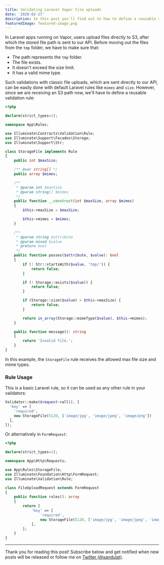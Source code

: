 ```yaml
---
title: Validating Laravel Vapor file uploads
date: '2020-02-27'
description: In this post you'll find out to how to define a reusable validation rule for direct S3 file uploads.
featuredImage: featured-image.png
---
```


In Laravel apps running on Vapor, users upload files directly to S3, after which the stored file path is sent to our API. Before moving out the files from the `tmp` folder, we have to make sure that:

- The path represents the `tmp` folder.
- The file exists.
- It doesn't exceed the size limit.
- It has a valid mime type.

Such validations with classic file uploads, which are sent directly to our API, can be easily done with default Laravel rules like `mimes` and `size`. However, since we are receiving an S3 path now, we'll have to define a reusable validation rule:

```php
<?php

declare(strict_types=1);

namespace App\Rules;

use Illuminate\Contracts\Validation\Rule;
use Illuminate\Support\Facades\Storage;
use Illuminate\Support\Str;

class StorageFile implements Rule
{
    public int $maxSize;

    /** @var string[] */
    public array $mimes;

    /**
     * @param int $maxSize
     * @param string[] $mimes
     */
    public function __construct(int $maxSize, array $mimes)
    {
        $this->maxSize = $maxSize;

        $this->mimes = $mimes;
    }

    /**
     * @param string $attribute
     * @param mixed $value
     * @return bool
     */
    public function passes($attribute, $value): bool
    {
        if (! Str::startsWith($value, 'tmp/')) {
            return false;
        }

        if (! Storage::exists($value)) {
            return false;
        }

        if (Storage::size($value) > $this->maxSize) {
            return false;
        }

        return in_array(Storage::mimeType($value), $this->mimes);
    }

    public function message(): string
    {
        return 'Invalid file.';
    }
}
```

In this example, the `StorageFile` rule receives the allowed max file size and mime types.

### Rule Usage

This is a basic Laravel rule, so it can be used as any other rule in your validators:

```php
Validator::make($request->all(), [
  'key' => [
    'required',
    new StorageFile(5120, ['image/jpg', 'image/jpeg', 'image/png'])
  ],
]);
```

Or alternatively in `FormRequest`:

```php
<?php

declare(strict_types=1);

namespace App\Http\Requests;

use App\Rules\StorageFile;
use Illuminate\Foundation\Http\FormRequest;
use Illuminate\Validation\Rule;

class FileUploadRequest extends FormRequest
{
    public function rules(): array
    {
        return [
            'key' => [
                'required',
                new StorageFile(5120, ['image/jpg', 'image/jpeg', 'image/png']),
            ],
        ];
    }
}
```

---

Thank you for reading this post! Subscribe below and get notified when new posts will be released or follow me on [Twitter (@sandulat)](https://twitter.com/sandulat).
